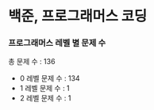 # 백준, 프로그래머스 코딩
### 프로그래머스 레벨 별 문제 수
총 문제 수 : 136
- 0 레벨 문제 수 : 134
- 1 레벨 문제 수 : 1
- 2 레벨 문제 수 : 1

